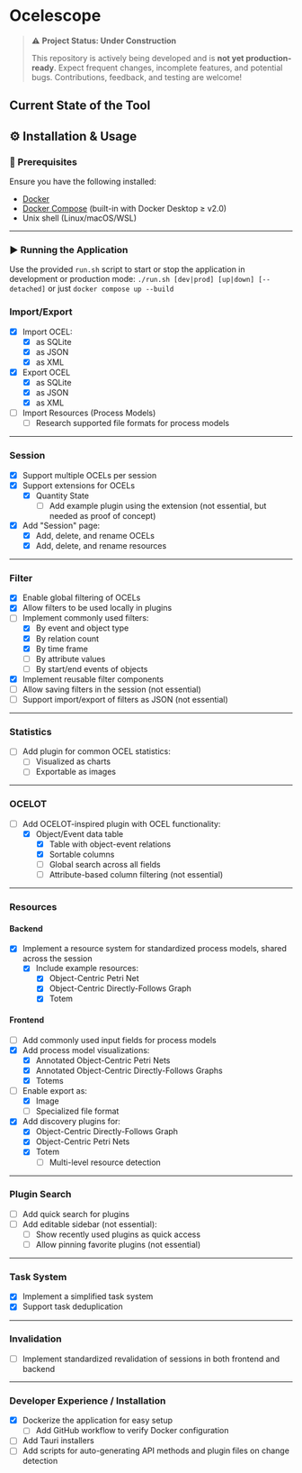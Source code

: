 # Ocelescope
>
> ⚠️ **Project Status: Under Construction**
>
> This repository is actively being developed and is **not yet production-ready**.
> Expect frequent changes, incomplete features, and potential bugs.
> Contributions, feedback, and testing are welcome!
>

## Current State of the Tool

## ⚙️ Installation & Usage

### 🧱 Prerequisites

Ensure you have the following installed:

- [Docker](https://docs.docker.com/get-docker/)
- [Docker Compose](https://docs.docker.com/compose/) (built-in with Docker Desktop ≥ v2.0)
- Unix shell (Linux/macOS/WSL)

---

### ▶️ Running the Application

Use the provided `run.sh` script to start or stop the application in development or production mode:
```./run.sh [dev|prod] [up|down] [--detached]```
or just
```docker compose up --build```

### Import/Export

- [x] Import OCEL:
  - [x] as SQLite
  - [x] as JSON
  - [x] as XML
- [x] Export OCEL
  - [x] as SQLite
  - [x] as JSON
  - [x] as XML
- [ ] Import Resources (Process Models)
  - [ ] Research supported file formats for process models

---

### Session

- [x] Support multiple OCELs per session
- [x] Support extensions for OCELs
  - [x] Quantity State
    - [ ] Add example plugin using the extension (not essential, but needed as proof of concept)
- [x] Add "Session" page:
  - [x] Add, delete, and rename OCELs
  - [x] Add, delete, and rename resources

---

### Filter

- [x] Enable global filtering of OCELs
- [x] Allow filters to be used locally in plugins
- [ ] Implement commonly used filters:
  - [x] By event and object type
  - [x] By relation count
  - [x] By time frame
  - [ ] By attribute values
  - [ ] By start/end events of objects
- [x] Implement reusable filter components
- [ ] Allow saving filters in the session (not essential)
- [ ] Support import/export of filters as JSON (not essential)

---

### Statistics

- [ ] Add plugin for common OCEL statistics:
  - [ ] Visualized as charts
  - [ ] Exportable as images

---

### OCELOT

- [ ] Add OCELOT-inspired plugin with OCEL functionality:
  - [x] Object/Event data table
    - [x] Table with object-event relations
    - [x] Sortable columns
    - [ ] Global search across all fields
    - [ ] Attribute-based column filtering (not essential)

---

### Resources

#### Backend

- [x] Implement a resource system for standardized process models, shared across the session
  - [x] Include example resources:
    - [x] Object-Centric Petri Net
    - [x] Object-Centric Directly-Follows Graph
    - [x] Totem

#### Frontend

- [ ] Add commonly used input fields for process models
- [x] Add process model visualizations:
  - [x] Annotated Object-Centric Petri Nets
  - [x] Annotated Object-Centric Directly-Follows Graphs
  - [x] Totems
- [ ] Enable export as:
  - [x] Image
  - [ ] Specialized file format
- [x] Add discovery plugins for:
  - [x] Object-Centric Directly-Follows Graph
  - [x] Object-Centric Petri Nets
  - [x] Totem
    - [ ] Multi-level resource detection

---

### Plugin Search

- [ ] Add quick search for plugins
- [ ] Add editable sidebar (not essential):
  - [ ] Show recently used plugins as quick access
  - [ ] Allow pinning favorite plugins (not essential)

---

### Task System

- [x] Implement a simplified task system
- [x] Support task deduplication

---

### Invalidation

- [ ] Implement standardized revalidation of sessions in both frontend and backend

---

### Developer Experience / Installation

- [x] Dockerize the application for easy setup
  - [ ] Add GitHub workflow to verify Docker configuration
- [ ] Add Tauri installers
- [ ] Add scripts for auto-generating API methods and plugin files on change detection

